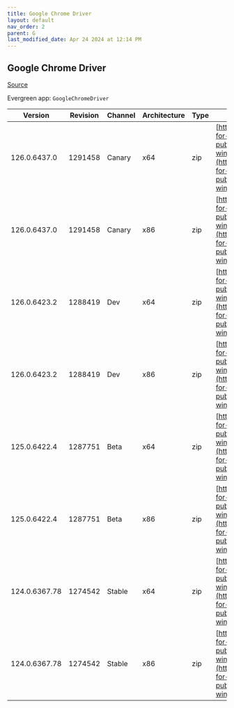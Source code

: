 ```yaml
---
title: Google Chrome Driver
layout: default
nav_order: 2
parent: G
last_modified_date: Apr 24 2024 at 12:14 PM
---
```


## Google Chrome Driver

[Source](https://cloud.google.com/chrome-enterprise/browser/download/)

Evergreen app: `GoogleChromeDriver`

| Version       | Revision | Channel | Architecture | Type | URI                                                                                                                                                                                                        |
| ------------- | -------- | ------- | ------------ | ---- | ---------------------------------------------------------------------------------------------------------------------------------------------------------------------------------------------------------- |
| 126.0.6437.0  | 1291458  | Canary  | x64          | zip  | [https://storage.googleapis.com/chrome-for-testing-public/126.0.6437.0/win64/chromedriver-win64.zip](https://storage.googleapis.com/chrome-for-testing-public/126.0.6437.0/win64/chromedriver-win64.zip)   |
| 126.0.6437.0  | 1291458  | Canary  | x86          | zip  | [https://storage.googleapis.com/chrome-for-testing-public/126.0.6437.0/win32/chromedriver-win32.zip](https://storage.googleapis.com/chrome-for-testing-public/126.0.6437.0/win32/chromedriver-win32.zip)   |
| 126.0.6423.2  | 1288419  | Dev     | x64          | zip  | [https://storage.googleapis.com/chrome-for-testing-public/126.0.6423.2/win64/chromedriver-win64.zip](https://storage.googleapis.com/chrome-for-testing-public/126.0.6423.2/win64/chromedriver-win64.zip)   |
| 126.0.6423.2  | 1288419  | Dev     | x86          | zip  | [https://storage.googleapis.com/chrome-for-testing-public/126.0.6423.2/win32/chromedriver-win32.zip](https://storage.googleapis.com/chrome-for-testing-public/126.0.6423.2/win32/chromedriver-win32.zip)   |
| 125.0.6422.4  | 1287751  | Beta    | x64          | zip  | [https://storage.googleapis.com/chrome-for-testing-public/125.0.6422.4/win64/chromedriver-win64.zip](https://storage.googleapis.com/chrome-for-testing-public/125.0.6422.4/win64/chromedriver-win64.zip)   |
| 125.0.6422.4  | 1287751  | Beta    | x86          | zip  | [https://storage.googleapis.com/chrome-for-testing-public/125.0.6422.4/win32/chromedriver-win32.zip](https://storage.googleapis.com/chrome-for-testing-public/125.0.6422.4/win32/chromedriver-win32.zip)   |
| 124.0.6367.78 | 1274542  | Stable  | x64          | zip  | [https://storage.googleapis.com/chrome-for-testing-public/124.0.6367.78/win64/chromedriver-win64.zip](https://storage.googleapis.com/chrome-for-testing-public/124.0.6367.78/win64/chromedriver-win64.zip) |
| 124.0.6367.78 | 1274542  | Stable  | x86          | zip  | [https://storage.googleapis.com/chrome-for-testing-public/124.0.6367.78/win32/chromedriver-win32.zip](https://storage.googleapis.com/chrome-for-testing-public/124.0.6367.78/win32/chromedriver-win32.zip) |
